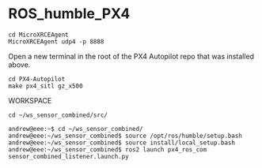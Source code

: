 # ROS_humble_PX4
```
cd MicroXRCEAgent 
MicroXRCEAgent udp4 -p 8888
```
Open a new terminal in the root of the PX4 Autopilot repo that was installed above.
```
cd PX4-Autopilot
make px4_sitl gz_x500
```
WORKSPACE
```
cd ~/ws_sensor_combined/src/

andrew@eee:~$ cd ~/ws_sensor_combined/
andrew@eee:~/ws_sensor_combined$ source /opt/ros/humble/setup.bash
andrew@eee:~/ws_sensor_combined$ source install/local_setup.bash
andrew@eee:~/ws_sensor_combined$ ros2 launch px4_ros_com sensor_combined_listener.launch.py

```
